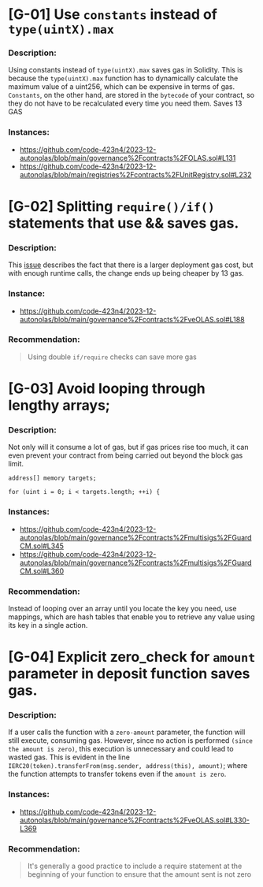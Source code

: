 # [G-01] Use `constants` instead of `type(uintX).max`

### Description:
Using constants instead of `type(uintX).max` saves gas in Solidity. This is because the `type(uintX).max` function has to dynamically calculate the maximum value of a uint256, which can be expensive in terms of gas. 
`Constants`, on the other hand, are stored in the `bytecode` of your contract, so they do not have to be recalculated every time you need them. 
Saves 13 GAS

### Instances:
- https://github.com/code-423n4/2023-12-autonolas/blob/main/governance%2Fcontracts%2FOLAS.sol#L131
- https://github.com/code-423n4/2023-12-autonolas/blob/main/registries%2Fcontracts%2FUnitRegistry.sol#L232

# [G-02] Splitting `require()/if()` statements that use && saves gas. 

### Description:
This [issue](https://github.com/code-423n4/2022-01-xdefi-findings/issues/128)  describes the fact that there is a larger deployment gas cost, but with enough runtime calls, the change ends up being cheaper by 13 gas.

### Instance:
- https://github.com/code-423n4/2023-12-autonolas/blob/main/governance%2Fcontracts%2FveOLAS.sol#L188

### Recommendation:
> Using double `if/require` checks can save more gas

# [G-03] Avoid looping through lengthy arrays; 

### Description:
Not only will it consume a lot of gas, but if gas prices rise too much, it can even prevent your contract from being carried out beyond the block gas limit.

```Solidity
address[] memory targets;

for (uint i = 0; i < targets.length; ++i) {
```

### Instances:
- https://github.com/code-423n4/2023-12-autonolas/blob/main/governance%2Fcontracts%2Fmultisigs%2FGuardCM.sol#L345
- https://github.com/code-423n4/2023-12-autonolas/blob/main/governance%2Fcontracts%2Fmultisigs%2FGuardCM.sol#L360

### Recommendation:
‍Instead of looping over an array until you locate the key you need, use mappings, which are hash tables that enable you to retrieve any value using its key in a single action.

# [G-04] Explicit zero_check for `amount` parameter in deposit function saves gas.

### Description:
If a user calls the function with a `zero-amount` parameter, the function will still execute, consuming gas. However, since no action is performed `(since the amount is zero)`, this execution is unnecessary and could lead to wasted gas. This is evident in the line `IERC20(token).transferFrom(msg.sender, address(this), amount)`; where the function attempts to transfer tokens even if the `amount is zero`.

### Instances:
- https://github.com/code-423n4/2023-12-autonolas/blob/main/governance%2Fcontracts%2FveOLAS.sol#L330-L369

### Recommendation:
> It's generally a good practice to include a require statement at the beginning of your function to ensure that the amount sent is not zero